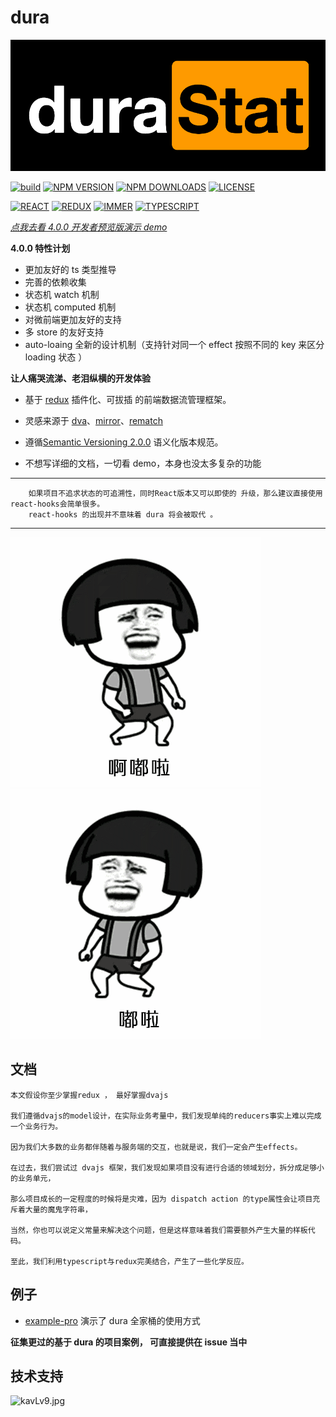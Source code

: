 # dura

<p align="center">
    <img src="image/logo.png">
</p>

[![build](https://img.shields.io/github/workflow/status/ityuany/dura/build?logo=github&style=flat-square)](https://github.com/ityuany/dura)
[![NPM VERSION](https://img.shields.io/npm/v/@dura/react.svg?logo=npm&style=flat-square)](https://www.npmjs.com/package/@dura/react)
[![NPM DOWNLOADS](http://img.shields.io/npm/dm/@dura/react.svg?logo=npm&style=flat-square)](https://www.npmjs.com/package/@dura/react)
[![LICENSE](https://img.shields.io/npm/l/@dura/react?logo=npm&style=flat-square)](https://github.com/ityuany/dura)

[![REACT](https://img.shields.io/github/package-json/dependency-version/ityuany/dura/dev/react/master?logo=react&style=flat-square)](https://reactjs.org/)
[![REDUX](https://img.shields.io/github/package-json/dependency-version/ityuany/dura/dev/redux/master?logo=redux&style=flat-square&color=6B49B8)](https://redux.js.org/)
[![IMMER](https://img.shields.io/github/package-json/dependency-version/ityuany/dura/dev/immer/master?logo=twoo&logoColor=44B89D&style=flat-square&color=44B89D)](https://immerjs.github.io/immer/docs/introduction)
[![TYPESCRIPT](https://img.shields.io/github/package-json/dependency-version/ityuany/dura/dev/typescript/master?logo=typescript&style=flat-square)](https://www.typescriptlang.org/)

[_点我去看 4.0.0 开发者预览版演示 demo_](https://codesandbox.io/s/dura4x-bcme2?file=/src/App.tsx)

**4.0.0 特性计划**

- 更加友好的 ts 类型推导
- 完善的依赖收集
- 状态机 watch 机制
- 状态机 computed 机制
- 对微前端更加友好的支持
- 多 store 的友好支持
- auto-loaing 全新的设计机制（支持针对同一个 effect 按照不同的 key 来区分 loading 状态 ）

**让人痛哭流涕、老泪纵横的开发体验**

- 基于 [redux](https://github.com/reduxjs/redux) 插件化、可拔插 的前端数据流管理框架。

- 灵感来源于 [dva](https://github.com/dvajs/dva)、[mirror](https://github.com/mirrorjs/mirror)、[rematch](https://github.com/rematch/rematch)

- 遵循[Semantic Versioning 2.0.0](https://semver.org/lang/zh-CN/) 语义化版本规范。

- 不想写详细的文档，一切看 demo，本身也没太多复杂的功能

---

        如果项目不追求状态的可追溯性，同时React版本又可以即使的 升级，那么建议直接使用react-hooks会简单很多。
        react-hooks 的出现并不意味着 dura 将会被取代 。

---

![](https://github.com/CN-YUANYU/dura/blob/v2.x/image/timg-l.gif?raw=true) ![](https://github.com/CN-YUANYU/dura/blob/v2.x/image/timg-r.gif?raw=true)

## 文档

    本文假设你至少掌握redux ， 最好掌握dvajs

    我们遵循dvajs的model设计，在实际业务考量中，我们发现单纯的reducers事实上难以完成一个业务行为。

    因为我们大多数的业务都伴随着与服务端的交互，也就是说，我们一定会产生effects。

    在过去，我们尝试过 dvajs 框架，我们发现如果项目没有进行合适的领域划分，拆分成足够小的业务单元，

    那么项目成长的一定程度的时候将是灾难，因为 dispatch action 的type属性会让项目充斥着大量的魔鬼字符串，

    当然，你也可以说定义常量来解决这个问题，但是这样意味着我们需要额外产生大量的样板代码。

    至此，我们利用typescript与redux完美结合，产生了一些化学反应。

## 例子

- [example-pro](https://github.com/CN-YUANYU/dura/tree/master/packages/example-pro) 演示了 dura 全家桶的使用方式

**征集更过的基于 dura 的项目案例， 可直接提供在 issue 当中**

## 技术支持

![kavLv9.jpg](https://s2.ax1x.com/2019/02/11/kavLv9.jpg)
